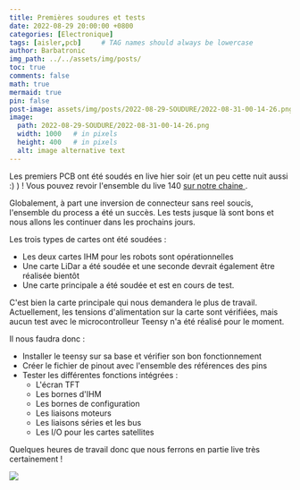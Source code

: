 ```yaml
---
title: Premières soudures et tests
date: 2022-08-29 20:00:00 +0800
categories: [Electronique]
tags: [aisler,pcb]     # TAG names should always be lowercase
author: Barbatronic
img_path: ../../assets/img/posts/
toc: true
comments: false
math: true
mermaid: true
pin: false
post-image: assets/img/posts/2022-08-29-SOUDURE/2022-08-31-00-14-26.png
image:
  path: 2022-08-29-SOUDURE/2022-08-31-00-14-26.png
  width: 1000   # in pixels
  height: 400   # in pixels
  alt: image alternative text
---
```


Les premiers PCB ont été soudés en live hier soir (et un peu cette nuit aussi :) ) ! Vous pouvez revoir l'ensemble du live 140 [sur notre chaine ](https://www.youtube.com/watch?v=scWNs5sUONg).

Globalement, à part une inversion de connecteur sans reel soucis, l'ensemble du process a été un succès. Les tests jusque là sont bons et nous allons les continuer dans les prochains jours.

Les trois types de cartes ont été soudées :
- Les deux cartes IHM pour les robots sont opérationnelles
- Une carte LiDar a été soudée et une seconde devrait également être réalisée bientôt
- Une carte principale a été soudée et est en cours de test.

C'est bien la carte principale qui nous demandera le plus de travail. Actuellement, les tensions d'alimentation sur la carte sont vérifiées, mais aucun test avec le microcontrolleur Teensy n'a été réalisé pour le moment.

Il nous faudra donc :
- Installer le teensy sur sa base et vérifier son bon fonctionnement
- Créer le fichier de pinout avec l'ensemble des références des pins
- Tester les différentes fonctions intégrées :
  - L'écran TFT
  - Les bornes d'IHM
  - Les bornes de configuration
  - Les liaisons moteurs
  - Les liaisons séries et les bus
  - Les I/O pour les cartes satellites

Quelques heures de travail donc que nous ferrons en partie live très certainement !

![](2022-08-29-SOUDURE/2022-08-31-00-25-54.png)